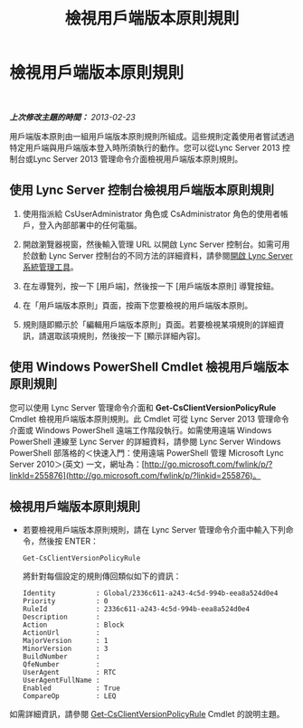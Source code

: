 ﻿---
title: 檢視用戶端版本原則規則
TOCTitle: 檢視用戶端版本原則規則
ms:assetid: f3a0215f-f72f-4e9b-a07b-25858dc4203a
ms:mtpsurl: https://technet.microsoft.com/zh-tw/library/JJ923060(v=OCS.15)
ms:contentKeyID: 52056254
ms.date: 08/24/2015
mtps_version: v=OCS.15
ms.translationtype: HT
---

# 檢視用戶端版本原則規則

 

_**上次修改主題的時間：** 2013-02-23_

用戶端版本原則由一組用戶端版本原則規則所組成。這些規則定義使用者嘗試透過特定用戶端與用戶端版本登入時所須執行的動作。您可以從Lync Server 2013 控制台或Lync Server 2013 管理命令介面檢視用戶端版本原則規則。

## 使用 Lync Server 控制台檢視用戶端版本原則規則

1.  使用指派給 CsUserAdministrator 角色或 CsAdministrator 角色的使用者帳戶，登入內部部署中的任何電腦。

2.  開啟瀏覽器視窗，然後輸入管理 URL 以開啟 Lync Server 控制台。如需可用於啟動 Lync Server 控制台的不同方法的詳細資料，請參閱[開啟 Lync Server 系統管理工具](lync-server-2013-open-lync-server-administrative-tools.md)。

3.  在左導覽列，按一下 \[用戶端\]，然後按一下 \[用戶端版本原則\] 導覽按鈕。

4.  在「用戶端版本原則」頁面，按兩下您要檢視的用戶端版本原則。

5.  規則隨即顯示於「編輯用戶端版本原則」頁面。若要檢視某項規則的詳細資訊，請選取該項規則，然後按一下 \[顯示詳細內容\]。

## 使用 Windows PowerShell Cmdlet 檢視用戶端版本原則規則

您可以使用 Lync Server 管理命令介面和 **Get-CsClientVersionPolicyRule** Cmdlet 檢視用戶端版本原則規則。此 Cmdlet 可從 Lync Server 2013 管理命令介面或 Windows PowerShell 遠端工作階段執行。如需使用遠端 Windows PowerShell 連線至 Lync Server 的詳細資料，請參閱 Lync Server Windows PowerShell 部落格的＜快速入門：使用遠端 PowerShell 管理 Microsoft Lync Server 2010＞(英文) 一文，網址為：[http://go.microsoft.com/fwlink/p/?linkId=255876](http://go.microsoft.com/fwlink/p/?linkid=255876)。

## 檢視用戶端版本原則規則

  - 若要檢視用戶端版本原則規則，請在 Lync Server 管理命令介面中輸入下列命令，然後按 ENTER：
    
        Get-CsClientVersionPolicyRule
    
    將針對每個設定的規則傳回類似如下的資訊：
    
        Identity          : Global/2336c611-a243-4c5d-994b-eea8a524d0e4
        Priority          : 0
        RuleId            : 2336c611-a243-4c5d-994b-eea8a524d0e4
        Description       :
        Action            : Block
        ActionUrl         :
        MajorVersion      : 1
        MinorVersion      : 3
        BuildNumber       :
        QfeNumber         :
        UserAgent         : RTC
        UserAgentFullName :
        Enabled           : True
        CompareOp         : LEQ

如需詳細資訊，請參閱 [Get-CsClientVersionPolicyRule](get-csclientversionpolicyrule.md) Cmdlet 的說明主題。

